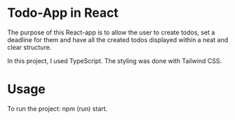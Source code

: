 # Todo-App in React
The purpose of this React-app is to allow the user to create todos, set a deadline for them and have all the created todos displayed within a neat and clear structure.  

In this project, I used TypeScript. The styling was done with Tailwind CSS.

# Usage
To run the project: npm (run) start.
